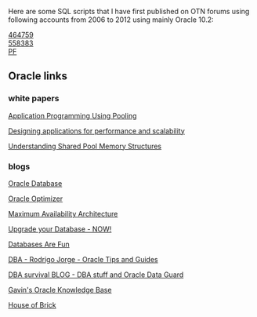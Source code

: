 Here are some SQL scripts that I have first published on OTN forums using following accounts from 2006 to 2012 using mainly Oracle 10.2:

<a href=https://community.oracle.com/tech/developers/profile/discussions/464759>464759</a>
<br>
<a href=https://community.oracle.com/tech/developers/profile/discussions/558383>558383</a>
<br>
<a href=https://community.oracle.com/tech/developers/profile/discussions/Pierre%20Forstmann>PF</a>
<br>

## Oracle links

### white papers

<a href=https://download.oracle.com/ocomdocs/global/Application_Programming_Using_Pooling.pdf>Application Programming Using Pooling</a>

<a href=https://www.oracle.com/technetwork/database/performance/designing-applications-for-performa-131870.pdf>Designing applications for performance and
scalability</a>

<a href=https://www.oracle.com/technetwork/database/manageability/ps-s003-274003-106-1-fin-v2-128827.pdf>Understanding Shared Pool Memory Structures</a>

### blogs

<a href=https://blogs.oracle.com/database/>Oracle Database <a/>

<a href=https://blogs.oracle.com/optimizer/>Oracle Optimizer</a>

<a href=https://blogs.oracle.com/maa/>Maximum Availability Architecture</a>

<a href=https://mikedietrichde.com/>Upgrade your Database - NOW!</a>

<a href=https://dohdatabase.com/>Databases Are Fun</a>

<a href=https://www.dbarj.com.br>DBA - Rodrigo Jorge - Oracle Tips and Guides</a>

<a href=https://www.ludovicocaldara.net/dba/>DBA survival BLOG - DBA stuff and Oracle Data Guard</a>

<a href=https://gavinsoorma.com.au/>Gavin's Oracle Knowledge Base</a>

<a href=https://houseofbrick.com/blog/>House of Brick</a>

